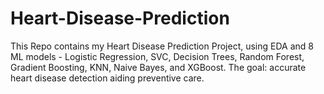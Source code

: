 # Heart-Disease-Prediction
This Repo contains my Heart Disease Prediction Project, using EDA and 8 ML models - Logistic Regression, SVC, Decision Trees, Random Forest, Gradient Boosting, KNN, Naive Bayes, and XGBoost. The goal: accurate heart disease detection aiding preventive care.
